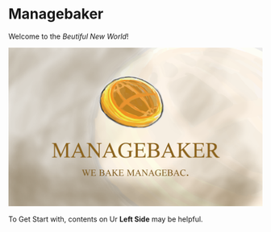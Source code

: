# Managebaker

Welcome to the *Beutiful New World*!

![Theme](https://github.com/Feliconut/Managebaker/blob/insider/WEB/Docs/features/img/theme.png)

To Get Start with, contents on Ur **Left Side** may be helpful.
